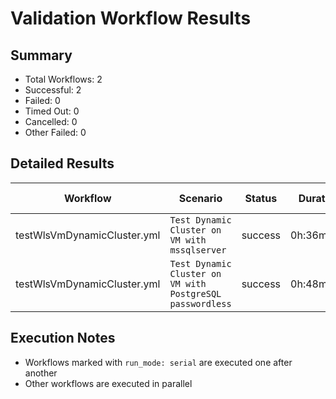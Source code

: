 # Validation Workflow Results

## Summary
- Total Workflows: 2
- Successful: 2
- Failed: 0
- Timed Out: 0
- Cancelled: 0
- Other Failed: 0

## Detailed Results

| Workflow | Scenario | Status | Duration | Run URL |
|----------|----------|---------|-----------|----------|
| testWlsVmDynamicCluster.yml | `Test Dynamic Cluster on VM with mssqlserver` | success | 0h:36m:16s | [View Run](https://github.com/azure-javaee/weblogic-azure/actions/runs/16620606956) |
| testWlsVmDynamicCluster.yml | `Test Dynamic Cluster on VM with PostgreSQL passwordless` | success | 0h:48m:12s | [View Run](https://github.com/azure-javaee/weblogic-azure/actions/runs/16621361570) |


## Execution Notes
- Workflows marked with `run_mode: serial` are executed one after another
- Other workflows are executed in parallel
